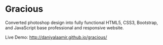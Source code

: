 # Gracious

Converted photoshop design into fully functional HTML5, CSS3, Bootstrap, and JavaScript base professional and responsive website.

Live Demo: http://daniyalaamir.github.io/gracious/
